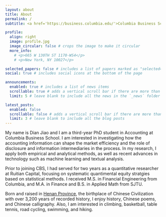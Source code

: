 ```yaml
---
layout: about
title: About
permalink: /
subtitle: <a href='https://business.columbia.edu/'>Columbia Business School</a>

profile:
  align: right
  image: profile.jpg
  image_circular: false # crops the image to make it circular
  more_info: 
    # <p>665 W 130TH ST 1170-WS4</p>
    # <p>New York, NY 10027</p>

selected_papers: false # includes a list of papers marked as "selected={true}"
social: true # includes social icons at the bottom of the page

announcements:
  enabled: true # includes a list of news items
  scrollable: true # adds a vertical scroll bar if there are more than 3 news items
  limit: 5 # leave blank to include all the news in the `_news` folder

latest_posts:
  enabled: false
  scrollable: false # adds a vertical scroll bar if there are more than 3 new posts items
  limit: 3 # leave blank to include all the blog posts
---
```


My name is Dian Jiao and I am a third-year PhD student in Accounting at Columbia Business School. I am interested in investigating how the accounting information can shape the market efficiency and the role of disclosure and information intermediaries in the process. In my research, I apply both empirical and analytical methods, as well as recent advances in technology such as machine learning and textual analysis. 

Prior to joining CBS, I had served for two years as a quantitative researcher at Ruitian Capital, focusing on systematic quantimental equity stratgies based on statistical methods. I received M.S. in Financial Engineering from Columbia, and M.A. in Finance and B.S. in Applied Math from SJTU. 

Born and raised in <a href="https://en.wikipedia.org/wiki/Henan">Henan Province</a>, the birthplace of Chinese Civilization with over 3,200 years of recorded history, I enjoy history, Chinese poems, and Chinese calligraphy. Also, I am interested in climbing, basketball, table tennis, road cycling, swimming, and hiking. 


<!-- Write your biography here. Tell the world about yourself. Link to your favorite [subreddit](http://reddit.com). You can put a picture in, too. The code is already in, just name your picture `prof_pic.jpg` and put it in the `img/` folder.

Put your address / P.O. box / other info right below your picture. You can also disable any of these elements by editing `profile` property of the YAML header of your `_pages/about.md`. Edit `_bibliography/papers.bib` and Jekyll will render your [publications page](/al-folio/publications/) automatically.

Link to your social media connections, too. This theme is set up to use [Font Awesome icons](https://fontawesome.com/) and [Academicons](https://jpswalsh.github.io/academicons/), like the ones below. Add your Facebook, Twitter, LinkedIn, Google Scholar, or just disable all of them. -->
